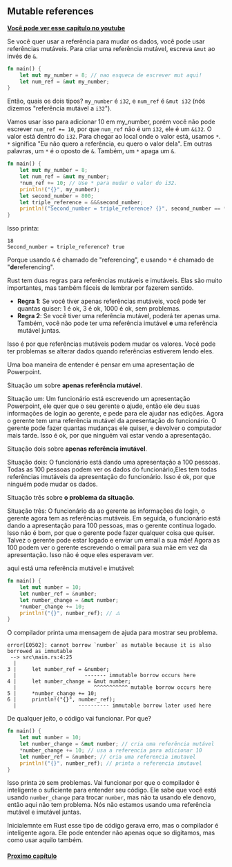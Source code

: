 ## Mutable references

**[Você pode ver esse capítulo no youtube](https://youtu.be/G48z6Rv76vc)**

Se você quer usar a referência para mudar os dados, você pode usar referências mutáveis. Para criar uma referência mutável, escreva `&mut` ao invés de `&`.

```rust
fn main() {
    let mut my_number = 8; // nao esqueca de escrever mut aqui!
    let num_ref = &mut my_number;
}
```

Então, quais os dois tipos? `my_number` é `i32`, e `num_ref` é `&mut i32` (nós dizemos "referência mutável a `i32`").

Vamos usar isso para adicionar 10 em my_number, porém você não pode escrever `num_ref += 10`, por que `num_ref` não é um `i32`, ele é um `&i32`. O valor está dentro do `i32`. Para chegar ao local onde o valor está, usamos `*`. `*` significa "Eu não quero a referência, eu quero o valor dela". Em outras palavras, um `*` é o oposto de `&`. Também, um `*` apaga um `&`.

```rust
fn main() {
    let mut my_number = 8;
    let num_ref = &mut my_number;
    *num_ref += 10; // Use * para mudar o valor do i32.
    println!("{}", my_number);
    let second_number = 800;
    let triple_reference = &&&second_number;
    println!("Second_number = triple_reference? {}", second_number == ***triple_reference);
}
```

Isso printa:

```text
18
Second_number = triple_reference? true
```

Porque usando `&` é chamado de "referencing", e usando `*` é chamado de "**de**referencing".

Rust tem duas regras para referências mutáveis e imutáveis. Elas são muito importantes, mas também fáceis de lembrar por fazerem sentido.

- **Regra 1**: Se você tiver apenas referências mutáveis, você pode ter quantas quiser: 1 é ok, 3 é ok, 1000 é ok, sem problemas.
- **Regra 2**: Se você tiver uma referência mutável, poderá ter apenas uma. Também, você não pode ter uma referência imutável **e** uma referência mutável juntas.

Isso é por que referências mutáveis podem mudar os valores. Você pode ter problemas se alterar dados quando referências estiverem lendo eles.

Uma boa maneira de entender é pensar em uma apresentação de Powerpoint.

Situação um sobre **apenas referência mutável**.

Situação um: Um funcionário está escrevendo um apresentação Powerpoint, ele quer que o seu gerente o ajude, então ele deu suas informações de login ao gerente, e pede para ele ajudar nas edições. Agora o gerente tem uma referência mutável da apresentação do funcionário. O gerente pode fazer quantas mudanças ele quiser, e devolver o computador mais tarde. Isso é ok, por que ninguém vai estar vendo a apresentação.

Situação dois sobre **apenas referência imutável**.

Situação dois: O funcionário está dando uma apresentação a 100 pessoas. Todas as 100 pessoas podem ver os dados do funcionário,Eles tem todas referências imutáveis da apresentação do funcionário. Isso é ok, por que ninguém pode mudar os dados.

Situação três sobre **o problema da situação**.

Situação três: O funcionário da ao gerente as informações de login, o gerente agora tem as referências mutáveis. Em seguida, o funcionário está dando a apresentação para 100 pessoas, mas o gerente continua logado. Isso não é bom, por que o gerente pode fazer qualquer coisa que quiser. Talvez o gerente pode estar logado e enviar um email a sua mãe! Agora as 100 podem ver o gerente escrevendo o email para sua mãe em vez da apresentação. Isso não é oque eles esperavam ver.

aqui está uma referência mutável e imutável:

```rust
fn main() {
    let mut number = 10;
    let number_ref = &number;
    let number_change = &mut number;
    *number_change += 10;
    println!("{}", number_ref); // ⚠️
}
```

O compilador printa uma mensagem de ajuda para mostrar seu problema.

```text
error[E0502]: cannot borrow `number` as mutable because it is also borrowed as immutable
 --> src\main.rs:4:25
  |
3 |     let number_ref = &number;
  |                      ------- immutable borrow occurs here
4 |     let number_change = &mut number;
  |                         ^^^^^^^^^^^ mutable borrow occurs here
5 |     *number_change += 10;
6 |     println!("{}", number_ref);
  |                    ---------- immutable borrow later used here
```

De qualquer jeito, o código vai funcionar. Por que?

```rust
fn main() {
    let mut number = 10;
    let number_change = &mut number; // cria uma referência mutável
    *number_change += 10; // usa a referencia para adicionar 10
    let number_ref = &number; // cria uma referencia imutavel
    println!("{}", number_ref); // printa a referencia imutavel
}
```

Isso printa `20` sem problemas. Vai funcionar por que o compilador é inteligente o suficiente para entender seu código. Ele sabe que você está usando `number_change` para trocar `number`, mas não ta usando ele denovo, então aqui não tem problema. Nós não estamos usando uma referência mutável e imutável juntas.

Inicialemnte em Rust esse tipo de código gerava erro, mas o compilador é inteligente agora. Ele pode entender não apenas oque so digitamos, mas como usar aquilo também.

#### [Proximo capítulo](https://github.com/justjapann/easy_rust_ptbr/blob/main/part1/shadowing/shadowing_again.md)

